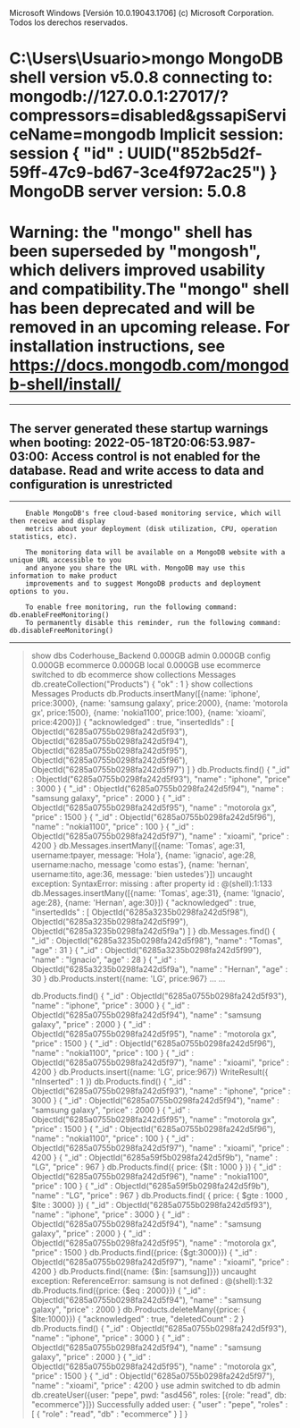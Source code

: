Microsoft Windows [Versión 10.0.19043.1706]
(c) Microsoft Corporation. Todos los derechos reservados.

C:\Users\Usuario>mongo
MongoDB shell version v5.0.8
connecting to: mongodb://127.0.0.1:27017/?compressors=disabled&gssapiServiceName=mongodb
Implicit session: session { "id" : UUID("852b5d2f-59ff-47c9-bd67-3ce4f972ac25") }
MongoDB server version: 5.0.8
================
Warning: the "mongo" shell has been superseded by "mongosh",
which delivers improved usability and compatibility.The "mongo" shell has been deprecated and will be removed in
an upcoming release.
For installation instructions, see
https://docs.mongodb.com/mongodb-shell/install/
================
---
The server generated these startup warnings when booting:
        2022-05-18T20:06:53.987-03:00: Access control is not enabled for the database. Read and write access to data and configuration is unrestricted
---
---
        Enable MongoDB's free cloud-based monitoring service, which will then receive and display
        metrics about your deployment (disk utilization, CPU, operation statistics, etc).

        The monitoring data will be available on a MongoDB website with a unique URL accessible to you
        and anyone you share the URL with. MongoDB may use this information to make product
        improvements and to suggest MongoDB products and deployment options to you.

        To enable free monitoring, run the following command: db.enableFreeMonitoring()
        To permanently disable this reminder, run the following command: db.disableFreeMonitoring()
---
> show dbs
Coderhouse_Backend  0.000GB
admin               0.000GB
config              0.000GB
ecommerce           0.000GB
local               0.000GB
> use ecommerce
switched to db ecommerce
> show collections
Messages
> db.createCollection("Products")
{ "ok" : 1 }
> show collections
Messages
Products
> db.Products.insertMany([{name: 'iphone', price:3000}, {name: 'samsung galaxy', price:2000}, {name: 'motorola gx', price:1500}, {name: 'nokia1100', price:100}, {name: 'xioami', price:4200}])
{
        "acknowledged" : true,
        "insertedIds" : [
                ObjectId("6285a0755b0298fa242d5f93"),
                ObjectId("6285a0755b0298fa242d5f94"),
                ObjectId("6285a0755b0298fa242d5f95"),
                ObjectId("6285a0755b0298fa242d5f96"),
                ObjectId("6285a0755b0298fa242d5f97")
        ]
}
> db.Products.find()
{ "_id" : ObjectId("6285a0755b0298fa242d5f93"), "name" : "iphone", "price" : 3000 }
{ "_id" : ObjectId("6285a0755b0298fa242d5f94"), "name" : "samsung galaxy", "price" : 2000 }
{ "_id" : ObjectId("6285a0755b0298fa242d5f95"), "name" : "motorola gx", "price" : 1500 }
{ "_id" : ObjectId("6285a0755b0298fa242d5f96"), "name" : "nokia1100", "price" : 100 }
{ "_id" : ObjectId("6285a0755b0298fa242d5f97"), "name" : "xioami", "price" : 4200 }
> db.Messages.insertMany([{name: 'Tomas', age:31, username:tpayer, message: 'Hola'}, {name: 'ignacio', age:28, username:nacho, message 'como estas'}, {name: 'hernan', username:tito, age:36, message: 'bien ustedes'}])
uncaught exception: SyntaxError: missing : after property id :
@(shell):1:133
> db.Messages.insertMany([{name: 'Tomas', age:31}, {name: 'Ignacio', age:28}, {name: 'Hernan', age:30}])
{
        "acknowledged" : true,
        "insertedIds" : [
                ObjectId("6285a3235b0298fa242d5f98"),
                ObjectId("6285a3235b0298fa242d5f99"),
                ObjectId("6285a3235b0298fa242d5f9a")
        ]
}
> db.Messages.find()
{ "_id" : ObjectId("6285a3235b0298fa242d5f98"), "name" : "Tomas", "age" : 31 }
{ "_id" : ObjectId("6285a3235b0298fa242d5f99"), "name" : "Ignacio", "age" : 28 }
{ "_id" : ObjectId("6285a3235b0298fa242d5f9a"), "name" : "Hernan", "age" : 30 }
> db.Products.instert({name: 'LG', price:967}
...
...
>
> db.Products.find()
{ "_id" : ObjectId("6285a0755b0298fa242d5f93"), "name" : "iphone", "price" : 3000 }
{ "_id" : ObjectId("6285a0755b0298fa242d5f94"), "name" : "samsung galaxy", "price" : 2000 }
{ "_id" : ObjectId("6285a0755b0298fa242d5f95"), "name" : "motorola gx", "price" : 1500 }
{ "_id" : ObjectId("6285a0755b0298fa242d5f96"), "name" : "nokia1100", "price" : 100 }
{ "_id" : ObjectId("6285a0755b0298fa242d5f97"), "name" : "xioami", "price" : 4200 }
> db.Products.insert({name: 'LG', price:967})
WriteResult({ "nInserted" : 1 })
> db.Products.find()
{ "_id" : ObjectId("6285a0755b0298fa242d5f93"), "name" : "iphone", "price" : 3000 }
{ "_id" : ObjectId("6285a0755b0298fa242d5f94"), "name" : "samsung galaxy", "price" : 2000 }
{ "_id" : ObjectId("6285a0755b0298fa242d5f95"), "name" : "motorola gx", "price" : 1500 }
{ "_id" : ObjectId("6285a0755b0298fa242d5f96"), "name" : "nokia1100", "price" : 100 }
{ "_id" : ObjectId("6285a0755b0298fa242d5f97"), "name" : "xioami", "price" : 4200 }
{ "_id" : ObjectId("6285a59f5b0298fa242d5f9b"), "name" : "LG", "price" : 967 }
> db.Products.find({ price: {$lt : 1000 } })
{ "_id" : ObjectId("6285a0755b0298fa242d5f96"), "name" : "nokia1100", "price" : 100 }
{ "_id" : ObjectId("6285a59f5b0298fa242d5f9b"), "name" : "LG", "price" : 967 }
> db.Products.find( { price: { $gte : 1000 , $lte : 3000} })
{ "_id" : ObjectId("6285a0755b0298fa242d5f93"), "name" : "iphone", "price" : 3000 }
{ "_id" : ObjectId("6285a0755b0298fa242d5f94"), "name" : "samsung galaxy", "price" : 2000 }
{ "_id" : ObjectId("6285a0755b0298fa242d5f95"), "name" : "motorola gx", "price" : 1500 }
> db.Products.find({price: {$gt:3000}})
{ "_id" : ObjectId("6285a0755b0298fa242d5f97"), "name" : "xioami", "price" : 4200 }
> db.Products.find({name: {$in: [samsung]}})
uncaught exception: ReferenceError: samsung is not defined :
@(shell):1:32
> db.Products.find({price: {$eq : 2000}})
{ "_id" : ObjectId("6285a0755b0298fa242d5f94"), "name" : "samsung galaxy", "price" : 2000 }
> db.Products.deleteMany({price: { $lte:1000}})
{ "acknowledged" : true, "deletedCount" : 2 }
> db.Products.find()
{ "_id" : ObjectId("6285a0755b0298fa242d5f93"), "name" : "iphone", "price" : 3000 }
{ "_id" : ObjectId("6285a0755b0298fa242d5f94"), "name" : "samsung galaxy", "price" : 2000 }
{ "_id" : ObjectId("6285a0755b0298fa242d5f95"), "name" : "motorola gx", "price" : 1500 }
{ "_id" : ObjectId("6285a0755b0298fa242d5f97"), "name" : "xioami", "price" : 4200 }
> use admin
switched to db admin
> db.createUser({user: "pepe", pwd: "asd456", roles: [{role: "read", db: "ecommerce"}]})
Successfully added user: {
        "user" : "pepe",
        "roles" : [
                {
                        "role" : "read",
                        "db" : "ecommerce"
                }
        ]
}
>
